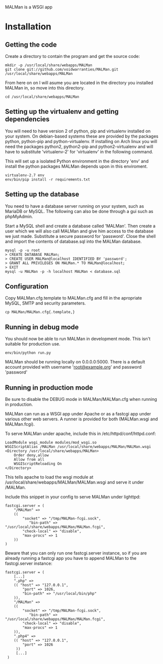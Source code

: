 MALMan is a WSGI app

Installation
============

Getting the code
----------------
Create a directory to contain the program and get the source code:

    mkdir -p /usr/local/share/webapps/MALMan
    git clone git://github.com/voidwarranties/MALMan.git /usr/local/share/webapps/MALMan

From here on on I will asume you are located in the directory you installed MALMan in, so move into this directory.

    cd /usr/local/share/webapps/MALMan

Setting up the virtualenv and getting dependencies
--------------------------------------------------
You will need to have version 2 of python, pip and virtualenv installed on your system. On debian-based systems these are provided by the packages python, python-pip and python-virtualenv. If installing on Arch linux you will need the packages python2, python2-pip and python2-virtualenv and will have to substitute 'virtualenv-2' for 'virtualenv' in the following command.

This will set up a isolated Python environment in the directory 'env' and install the python packages MALMan depends upon in this enviroment.

    virtualenv-2.7 env
    env/bin/pip install -r requirements.txt

Setting up the database
-----------------------
You need to have a database server running on your system, such as MariaDB or MySQL. The following can also be done through a gui such as phpMyAdmin.

Start a MySQL shell and create a database called 'MALMan'. Then create a user which we will also call MALMan and give him access to the database we just made. Substitute a secure password for 'password'. Close the shell and import the contents of database.sql into the MALMan database.

    mysql -p -u root
    > CREATE DATABASE MALMan;
    > CREATE USER MALMan@localhost IDENTIFIED BY 'password';
    > GRANT ALL PRIVILEGES ON MALMan.* TO MALMan@localhost;
    > EXIT
    mysql -u MALMan -p -h localhost MALMan < database.sql

Configuration
-------------
Copy MALMan.cfg.template to MALMan.cfg and fill in the apropriate MySQL, SMTP and security parameters.

    cp MALMan/MALMan.cfg{.template,}

Running in debug mode
---------------------
You should now be able to run MALMan in development mode. This isn't suitable for production use.

    env/bin/python run.py

MALMan should be running locally on 0.0.0.0:5000. There is a default account provided with username 'root@example.org' and password 'password'

Running in production mode
--------------------------
Be sure to disable the DEBUG mode in MALMan/MALMan.cfg when running in production.

MALMan can run as a WSGI app under Apache or as a fastcgi app under various other web servers. A runner is provided for both (MALMan.wsgi and MALMan.fcgi).

To serve MALMan under apache, include this in /etc/httpd/conf/httpd.conf:

    LoadModule wsgi_module modules/mod_wsgi.so
    WSGIScriptAlias /MALMan /usr/local/share/webapps/MALMan/MALMan.wsgi
    <Directory /usr/local/share/webapps/MALMan>
        Order deny,allow
        Allow from all
        WSGIScriptReloading On
    </Directory>

This tells apache to load the wsgi module at /usr/local/share/webapps/MALMan/MALMan.wsgi and serve it under /MALMan.

Include this snippet in your config to serve MALMan under lighttpd:

    fastcgi.server = (
        "/MALMan" =>
        ((
            "socket" => "/tmp/MALMan-fcgi.sock",
               "bin-path" => "/usr/local/share/webapps/MALMan/MALMan.fcgi",
            "check-local" => "disable",
            "max-procs" => 1
        ))
    )

Beware that you can only run one fastcgi.server instance, so if you are already running a fastcgi app you have to append MALMan to the fastcgi.server instance:

    fastcgi.server = (
        [...]
        ".php" =>
        (( "host" => "127.0.0.1",
            "port" => 1026,
            "bin-path" => "/usr/local/bin/php"
        )),
        "/MALMan" =>
        ((
            "socket" => "/tmp/MALMan-fcgi.sock",
               "bin-path" => "/usr/local/share/webapps/MALMan/MALMan.fcgi",
            "check-local" => "disable",
            "max-procs" => 1
        )),
        ".php4" =>
        (( "host" => "127.0.0.1",
            "port" => 1026
         ))
         [...]
     )
